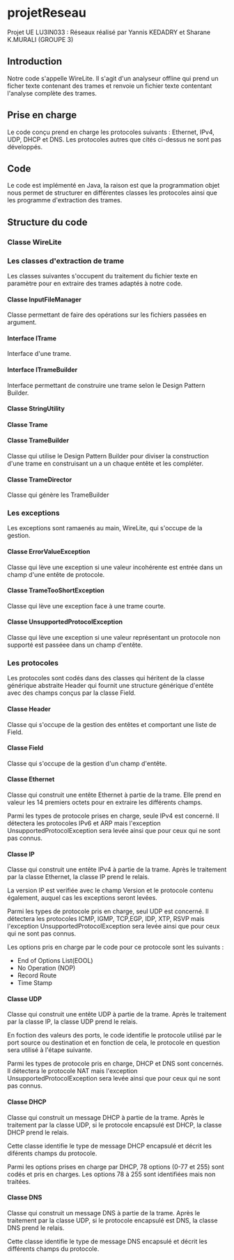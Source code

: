 # projetReseau

Projet UE LU3IN033 : Réseaux réalisé par Yannis KEDADRY et Sharane K.MURALI (GROUPE 3)

## Introduction

Notre code s'appelle WireLite. Il s'agit d'un analyseur offline qui prend un ficher texte contenant des trames et renvoie un fichier texte contentant l'analyse complète des trames.

## Prise en charge
Le code conçu prend en charge les protocoles suivants : Ethernet, IPv4, UDP, DHCP et DNS.
Les protocoles autres que cités ci-dessus ne sont pas développés.

## Code
 
Le code est implémenté en Java, la raison est que la programmation objet nous permet de structurer en différentes classes les protocoles ainsi que les programme d'extraction des trames.

## Structure du code 

### Classe WireLite

### Les classes d'extraction de trame

Les classes suivantes s'occupent du traitement du fichier texte en paramètre pour en extraire des trames adaptés à notre code.

#### Classe InputFileManager

Classe permettant de faire des opérations sur les fichiers passées en argument.

#### Interface ITrame

Interface d'une trame.

#### Interface ITrameBuilder

Interface permettant de construire une trame selon le Design Pattern Builder.

#### Classe StringUtility

#### Classe Trame

#### Classe TrameBuilder
Classe qui utilise le Design Pattern Builder pour diviser la construction d'une trame en construisant un a un chaque entête et les compléter.

#### Classe TrameDirector
Classe qui génère les TrameBuilder

### Les exceptions

Les exceptions sont ramaenés au main, WireLite, qui s'occupe de la gestion.

#### Classe ErrorValueException

Classe qui lève une exception si une valeur incohérente est entrée dans un champ d'une entête de protocole.

#### Classe TrameTooShortException

Classe qui lève une exception face à une trame courte.

#### Classe UnsupportedProtocolException

Classe qui lève une exception si une valeur représentant un protocole non supporté est passéee dans un champ d'entête.

### Les protocoles

Les protocoles sont codés dans des classes qui héritent de la classe générique abstraite Header qui fournit une structure générique d'entête avec des champs conçus par la classe Field.

#### Classe Header

Classe qui s'occupe de la gestion des entêtes et comportant une liste de Field. 

#### Classe Field

Classe qui s'occupe de la gestion d'un champ d'entête.

#### Classe Ethernet

Classe qui construit une entête Ethernet à partie de la trame.
Elle prend en valeur les 14 premiers octets pour en extraire les différents champs.

Parmi les types de protocole prises en charge, seule IPv4 est concerné. Il détectera les protocoles IPv6 et ARP mais l'exception UnsupportedProtocolException sera levée ainsi que pour ceux qui ne sont pas connus.

#### Classe IP

Classe qui construit une entête IPv4 à partie de la trame.
Après le traitement par la classe Ethernet, la classe IP prend le relais.

La version IP est verifiée avec le champ Version et le protocole contenu également, auquel cas les exceptions seront levées.

Parmi les types de protocole pris en charge, seul UDP est concerné. Il détectera les protocoles ICMP, IGMP, TCP,EGP, IDP, XTP, RSVP mais l'exception UnsupportedProtocolException sera levée ainsi que pour ceux qui ne sont pas connus.

Les options pris en charge par le code pour ce protocole sont les suivants :
- End of Options List(EOOL)
- No Operation (NOP)
- Record Route
- Time Stamp

#### Classe UDP

Classe qui construit une entête UDP à partie de la trame.
Après le traitement par la classe IP, la classe UDP prend le relais.

En foction des valeurs des ports, le code identifie le protocole utilisé par le port source ou destination et en fonction de cela, le protocole en question sera utilisé à l'étape suivante.

Parmi les types de protocole pris en charge, DHCP et DNS sont concernés. Il détectera le protocole NAT mais l'exception UnsupportedProtocolException sera levée ainsi que pour ceux qui ne sont pas connus.

#### Classe DHCP

Classe qui construit un message DHCP à partie de la trame.
Après le traitement par la classe UDP, si le protocole encapsulé est DHCP, la classe DHCP prend le relais.

Cette classe identifie le type de message DHCP encapsulé et décrit les diférents champs du protocole. 

Parmi les options prises en charge par DHCP, 78 options (0-77 et 255) sont codés et pris en charges. Les options 78 à 255 sont identifiées mais non traitées. 

#### Classe DNS

Classe qui construit un message DNS à partie de la trame.
Après le traitement par la classe UDP, si le protocole encapsulé est DNS, la classe DNS prend le relais.

Cette classe identifie le type de message DNS encapsulé et décrit les différents champs du protocole. 

